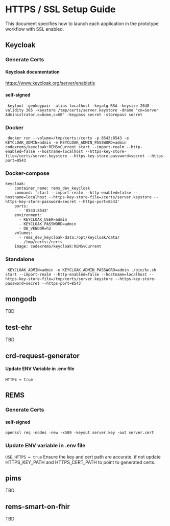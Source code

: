 # HTTPS / SSL Setup Guide
This document specifies how to launch each application in the prototype workflow with SSL enabled.

## Keycloak

### Generate Certs
#### Keycloak documentation
https://www.keycloak.org/server/enabletls

#### self-signed
`
keytool -genkeypair -alias localhost -keyalg RSA -keysize 2048 -validity 365 -keystore /tmp/certs/server.keystore -dname "cn=Server Administrator,o=Acme,c=GB" -keypass secret -storepass secret`

### Docker
`
docker run --volume=/tmp/certs:/certs -p 8543:8543 -e KEYCLOAK_ADMIN=admin -e KEYCLOAK_ADMIN_PASSWORD=admin codexrems/keycloak:REMSvCurrent start --import-realm --http-enabled=false --hostname=localhost --https-key-store-file=/certs/server.keystore --https-key-store-password=secret --https-port=8543`

### Docker-compose
```
keycloak:
    container_name: rems_dev_keycloak
    command: 'start --import-realm --http-enabled=false --hostname=localhost --https-key-store-file=/certs/server.keystore --https-key-store-password=secret --https-port=8543'
    ports:
      - '8543:8543'
    environment:
      - KEYCLOAK_USER=admin
      - KEYCLOAK_PASSWORD=admin
      - DB_VENDOR=h2
    volumes:
      - rems_dev_keycloak-data:/opt/keycloak/data/
      - /tmp/certs:/certs
    image: codexrems/keycloak:REMSvCurrent
```

### Standalone
`
KEYCLOAK_ADMIN=admin -e KEYCLOAK_ADMIN_PASSWORD=admin ./bin/kc.sh start --import-realm --http-enabled=false --hostname=localhost --https-key-store-file=/tmp/certs/server.keystore --https-key-store-password=secret --https-port=8543`

## mongodb
TBD

## test-ehr
TBD

## crd-request-generator

#### Update ENV Variable in .env file
`HTTPS = true`

## REMS

### Generate Certs
#### self-signed

`openssl req -nodes -new -x509 -keyout server.key -out server.cert`

### Update ENV variable in .env file
`USE_HTTPS = true`
Ensure the key and cert path are accurate, if not update HTTPS_KEY_PATH and HTTPS_CERT_PATH to point to generated certs. 

## pims
TBD

## rems-smart-on-fhir
TBD